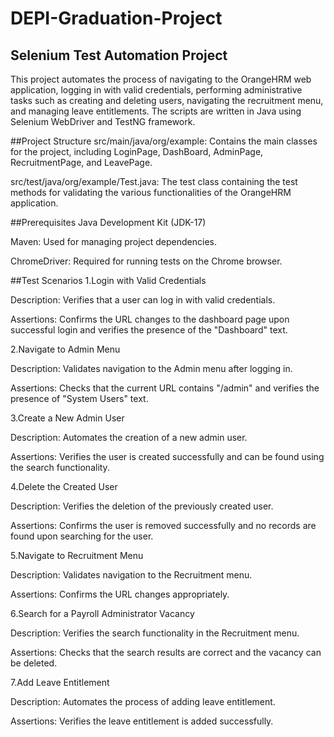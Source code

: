 # DEPI-Graduation-Project
## Selenium Test Automation Project
This project automates the process of navigating to the OrangeHRM web application, logging in with valid credentials, performing administrative tasks such as creating and deleting users, navigating the recruitment menu, and managing leave entitlements. The scripts are written in Java using Selenium WebDriver and TestNG framework.

##Project Structure
src/main/java/org/example: Contains the main classes for the project, including LoginPage, DashBoard, AdminPage, RecruitmentPage, and LeavePage.

src/test/java/org/example/Test.java: The test class containing the test methods for validating the various functionalities of the OrangeHRM application.

##Prerequisites
Java Development Kit (JDK-17)

Maven: Used for managing project dependencies.

ChromeDriver: Required for running tests on the Chrome browser.

##Test Scenarios
1.Login with Valid Credentials

Description: Verifies that a user can log in with valid credentials.

Assertions: Confirms the URL changes to the dashboard page upon successful login and verifies the presence of the "Dashboard" text.

2.Navigate to Admin Menu

Description: Validates navigation to the Admin menu after logging in.

Assertions: Checks that the current URL contains "/admin" and verifies the presence of "System Users" text.

3.Create a New Admin User

Description: Automates the creation of a new admin user.

Assertions: Verifies the user is created successfully and can be found using the search functionality.

4.Delete the Created User

Description: Verifies the deletion of the previously created user.

Assertions: Confirms the user is removed successfully and no records are found upon searching for the user.

5.Navigate to Recruitment Menu

Description: Validates navigation to the Recruitment menu.

Assertions: Confirms the URL changes appropriately.

6.Search for a Payroll Administrator Vacancy

Description: Verifies the search functionality in the Recruitment menu.

Assertions: Checks that the search results are correct and the vacancy can be deleted.

7.Add Leave Entitlement

Description: Automates the process of adding leave entitlement.

Assertions: Verifies the leave entitlement is added successfully.
